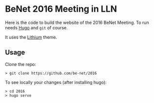 # BeNet 2016 Meeting in LLN

Here is the code to build the website of the 2016 BeNet Meeting.
To run needs [Hugo](https://gohugo.io/) and `git` of course.

It uses the [Lithium](https://github.com/jrutheiser/hugo-lithium-theme) theme.

## Usage

Clone the repo:

    > git clone https://github.com/be-net/2016

To see locally your changes (after installing hugo):

    > cd 2016
    > hugo serve
